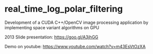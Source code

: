 # real_time_log_polar_filtering
Development of a CUDA C++/OpenCV image processing application by  implementing space variant algorithms on GPU

2013 Slide presentation:  https://goo.gl/A3jhGG

Demo on youtube: https://www.youtube.com/watch?v=m43EsVtOzXA 

